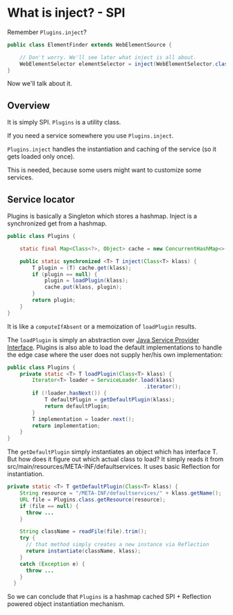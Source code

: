 # What is inject? - SPI

Remember `Plugins.inject`?

```java
public class ElementFinder extends WebElementSource {

    // Don't worry. We'll see later what inject is all about.
    WebElementSelector elementSelector = inject(WebElementSelector.class);
}
```

Now we'll talk about it.

## Overview

It is simply SPI. `Plugins` is a utility class.

If you need a service somewhere you use `Plugins.inject`.

`Plugins.inject` handles the instantiation and caching of the service (so it gets loaded only once).

This is needed, because some users might want to customize some services.

## Service locator

Plugins is basically a Singleton which stores a hashmap. Inject is a synchronized get from a hashmap.

```java
public class Plugins {

    static final Map<Class<?>, Object> cache = new ConcurrentHashMap<>();

    public static synchronized <T> T inject(Class<T> klass) {
        T plugin = (T) cache.get(klass);
        if (plugin == null) {
            plugin = loadPlugin(klass);
            cache.put(klass, plugin);
        }
        return plugin;
    }
}
```

It is like a `computeIfAbsent` or a memoization of `loadPlugin` results.

The `loadPlugin` is simply an abstraction over [Java Service Provider Interface](https://docs.oracle.com/javase/tutorial/sound/SPI-intro.html). Plugins is also able to load the default implementations to handle the edge case where the user does not supply her/his own implementation:

```java
public class Plugins {
    private static <T> T loadPlugin(Class<T> klass) {
        Iterator<T> loader = ServiceLoader.load(klass)
                                            .iterator();
        if (!loader.hasNext()) {
            T defaultPlugin = getDefaultPlugin(klass);
            return defaultPlugin;
        }
        T implementation = loader.next();
        return implementation;
    }
}
```

The `getDefaultPlugin` simply instantiates an object which has interface T. But how does it figure out which actual class to load? It simply reads it from src/main/resources/META-INF/defaultservices.
It uses basic Reflection for instantiation.

```java
private static <T> T getDefaultPlugin(Class<T> klass) {
    String resource = "/META-INF/defaultservices/" + klass.getName();
    URL file = Plugins.class.getResource(resource);
    if (file == null) {
      throw ...
    }

    String className = readFile(file).trim();
    try {
      // that method simply creates a new instance via Reflection
      return instantiate(className, klass);
    }
    catch (Exception e) {
      throw ...
    }
  }
```

So we can conclude that `Plugins` is a hashmap cached SPI + Reflection powered object instantiation mechanism.

